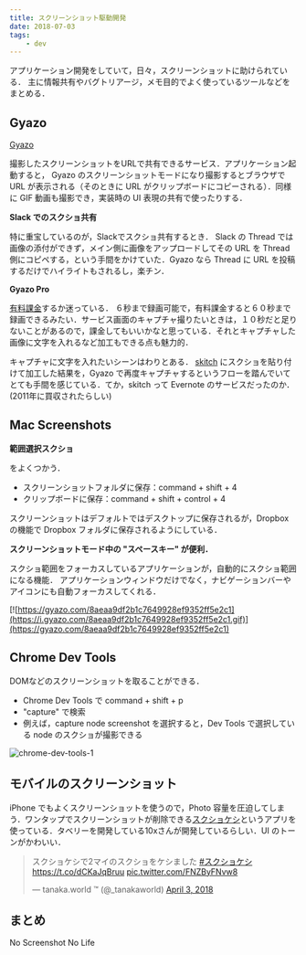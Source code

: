 ```yaml
---
title: スクリーンショット駆動開発
date: 2018-07-03
tags:
    - dev
---
```


アプリケーション開発をしていて，日々，スクリーンショットに助けられている．
主に情報共有やバグトリアージ，メモ目的でよく使っているツールなどをまとめる．

## Gyazo

[Gyazo](https://gyazo.com)

撮影したスクリーンショットをURLで共有できるサービス．アプリケーション起動すると， Gyazo のスクリーンショットモードになり撮影するとブラウザで URL が表示される（そのときに URL がクリップボードにコピーされる）．同様に GIF 動画も撮影でき，実装時の UI 表現の共有で使ったりする．

**Slack でのスクショ共有**

特に重宝しているのが，Slackでスクショ共有するとき．
Slack の Thread では画像の添付ができず，メイン側に画像をアップロードしてその URL を Thread 側にコピペする，という手間をかけていた．Gyazo なら Thread に URL を投稿するだけでハイライトもされるし，楽チン．

**Gyazo Pro**

[有料課金](https://gyazo.com/pro)するか迷っている．
６秒まで録画可能で，有料課金すると６０秒まで録画できるみたい．サービス画面のキャプチャ撮りたいときは，１０秒だと足りないことがあるので，課金してもいいかなと思っている．それとキャプチャした画像に文字を入れるなど加工もできる点も魅力的．

キャプチャに文字を入れたいシーンはわりとある．
[skitch](https://evernote.com/products/skitch) にスクショを貼り付けて加工した結果を，Gyazo で再度キャプチャするというフローを踏んでいてとても手間を感じている．てか，skitch って Evernote のサービスだったのか．(2011年に買収されたらしい)

## Mac Screenshots

**範囲選択スクショ**

をよくつかう．

- スクリーンショットフォルダに保存：command + shift + 4
- クリップボードに保存：command + shift + control + 4

スクリーンショットはデフォルトではデスクトップに保存されるが，Dropbox の機能で Dropbox フォルダに保存されるようにしている．


**スクリーンショットモード中の "スペースキー" が便利．**

スクショ範囲をフォーカスしているアプリケーションが，自動的にスクショ範囲になる機能．
アプリケーションウィンドウだけでなく，ナビゲーションバーやアイコンにも自動フォーカスしてくれる．

[![https://gyazo.com/8aeaa9df2b1c7649928ef9352ff5e2c1](https://i.gyazo.com/8aeaa9df2b1c7649928ef9352ff5e2c1.gif)](https://gyazo.com/8aeaa9df2b1c7649928ef9352ff5e2c1)

## Chrome Dev Tools

DOMなどのスクリーンショットを取ることができる．

- Chrome Dev Tools で command + shift + p
- "capture" で検索
- 例えば，capture node screenshot を選択すると，Dev Tools で選択している node のスクショが撮影できる

![chrome-dev-tools-1](chrome-dev-tools-1.png "chrome-dev-tools-1")


## モバイルのスクリーンショット

iPhone でもよくスクリーンショットを使うので，Photo 容量を圧迫してしまう．ワンタップでスクリーンショットが削除できる[スクショケシ](https://itunes.apple.com/app/id1355436253)というアプリを使っている．タベリーを開発している10xさんが開発しているらしい．UI のトーンがかわいい．

<blockquote class="twitter-tweet" data-lang="en"><p lang="ja" dir="ltr">スクショケシで2マイのスクショをケシました <a href="https://twitter.com/hashtag/%E3%82%B9%E3%82%AF%E3%82%B7%E3%83%A7%E3%82%B1%E3%82%B7?src=hash&amp;ref_src=twsrc%5Etfw">#スクショケシ</a> <a href="https://t.co/dCKaJqBruu">https://t.co/dCKaJqBruu</a> <a href="https://t.co/FNZByFNvw8">pic.twitter.com/FNZByFNvw8</a></p>&mdash; tanaka.world ™ (@_tanakaworld) <a href="https://twitter.com/_tanakaworld/status/981051538608046080?ref_src=twsrc%5Etfw">April 3, 2018</a></blockquote>
<script async src="https://platform.twitter.com/widgets.js" charset="utf-8"></script>


## まとめ

No Screenshot No Life
